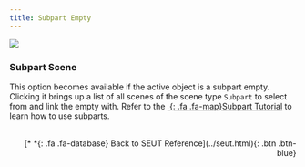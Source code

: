 ```yaml
---
title: Subpart Empty
---
```

![](/modding-reference/assets/images/reference/seut/empty-menu-subpart.png)

### Subpart Scene
This option becomes available if the active object is a subpart empty. Clicking it brings up a list of all scenes of the scene type `Subpart` to select from and link the empty with. Refer to the [*&nbsp;*{: .fa .fa-map}Subpart Tutorial]() to learn how to use subparts.
<br><br/>
<p style="text-align:right">[*&nbsp;*{: .fa .fa-database} Back to SEUT Reference](../seut.html){: .btn .btn-blue}</p>